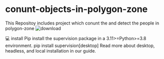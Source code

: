 # conunt-objects-in-polygon-zone
This Repositoy includes project which conunt the and detect the people in polygon-zone
![download](https://github.com/ayazkhan789/conunt-objects-in-polygon-zone/assets/90544920/bf58a7db-9a13-404d-94d8-2c345c47c18b)


💻 install
Pip install the supervision package in a 3.11>=Python>=3.8 environment.
pip install supervision[desktop]
Read more about desktop, headless, and local installation in our guide.
